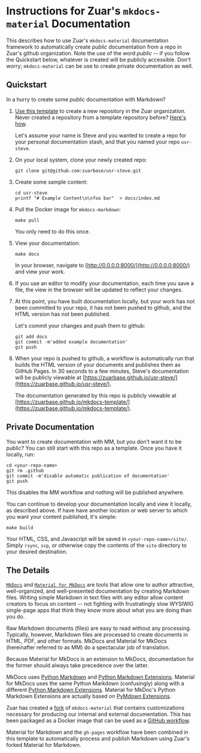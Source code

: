 # Instructions for Zuar's `mkdocs-material` Documentation

This describes how to use Zuar's `mkdocs-material` documentation framework to
automatically create *public* documentation from a repo in Zuar's github organization.
Note the use of the word *public* -- if you follow the Quickstart below, whatever is
created will be publicly accessible. Don't worry; `mkdocs-material` can be use to create
private documentation as well.

## Quickstart

In a hurry to create some *public* documentation with Markdown?

1. [Use this template](https://github.com/zuarbase/mkdocs-template)
   to create a new repository in the Zuar organization.  Never created a repository from
   a template repository before?  [Here's how](
   https://docs.github.com/en/repositories/creating-and-managing-repositories/creating-a-repository-from-a-template#creating-a-repository-from-a-template).

   Let's assume your name is Steve and you wanted to create a repo for your personal
   documentation stash, and that you named your repo `usr-steve`.

1. On your local system, clone your newly created repo:
   ```
   git clone git@github.com:zuarbase/usr-steve.git
   ```
   
1. Create some sample content:
   ```
   cd usr-steve
   printf "# Example Content\n\nfoo bar"  > docs/index.md
   ```
   
1. Pull the Docker image for `mkdocs-markdown`:
   ```
   make pull
   ```
   You only need to do this once.

1. View your documentation:
   ```
   make docs
   ```
   In your browser, navigate to [http://0.0.0.0:8000/](http://0.0.0.0:8000/) and view
   your work.
   
1. If you use an editor to modify your documentation, each time you save a file, the
   view in the browser will be updated to reflect your changes.

1. At this point, you have built documentation locally, but your work has not been
   committed to your repo, it has not been pushed to github, and the HTML version has
   not been published.
   
	Let's commit your changes and push them to github:
	```
	git add docs
	git commit -m'added example documentation'
	git push
	```
   
1. When your repo is pushed to github, a workflow is automatically run that builds the
   HTML version of your documents and publishes them as GitHub Pages.  In 30 seconds to
   a few minutes, Steve's documentation will be publicly viewable at
   [https://zuarbase.github.io/usr-steve/](https://zuarbase.github.io/usr-steve/).
   
   The documentation generated by this repo is publicly viewable at
   [https://zuarbase.github.io/mkdocs-template/](https://zuarbase.github.io/mkdocs-template/).


## Private Documentation

You want to create documentation with MM, but you don't want it to be public?  You can
still start with this repo as a template.  Once you have it locally, run:
```
cd <your-repo-name>
git rm .github
git commit -m'disable automatic publication of documentation'
git push
```
This disables the MM workflow and nothing will be published anywhere.

You can continue to develop your documentation locally and view it locally, as described
above.  If have have another location or web server to which you want your content
published, it's simple:
```
make build
```

Your HTML, CSS, and Javascript will be saved in `<your-repo-name>/site/`.  Simply
`rsync`, `scp`, or otherwise copy the contents of the `site` directory to your desired
destination.

## The Details

[`MkDocs`](https://www.mkdocs.org/) and [`Material for MkDocs`](
https://squidfunk.github.io/mkdocs-material/) are tools that allow one to author
attractive, well-organized, and well-presented documentation by creating Markdown
files.  Writing simple Markdown in text files with any editor allow content creators to
focus on content -- not fighting with frustratingly slow WYSIWIG single-page apps that
think they know more about what you are doing than you do.

Raw Markdown documents (files) are easy to read without any processing.  Typically,
however, Markdown files are processed to create documents in HTML, PDF, and other
formats.  MkDocs and Material for MkDocs (hereinafter referred to as MM) do a
spectacular job of translation.

Because Material for MkDocs is an extension to
MkDocs, documentation for the former should always take precedence over the latter.

MkDocs uses [Python
Markdown](https://python-markdown.github.io/) and [Python Markdown Extensions](
https://python-markdown.github.io/extensions/).
Material for MkDocs uses the same Python Markdown (confusingly) along with a different
[Python Markdown Extensions](
https://squidfunk.github.io/mkdocs-material/setup/extensions/python-markdown-extensions/
).  Material for MkDoc's Python Markdown Extensions are actually based on [PyMdown
Extensions](https://facelessuser.github.io/pymdown-extensions/).

Zuar has created a [fork](
https://github.com/zuarbase/mkdocs-material) of `mkdocs-material` that contains
customizations necessary for producing our internal and external documentation.  This
has been packaged as a Docker image that can be used as a [GitHub workflow](
https://github.com/zuarbase/mkdocs-deploy-gh-pages). 

Material for Markdown and the `gh-pages` workflow have been combined in this template to
automatically process and publish Markdown using Zuar's forked Material for Markdown.
